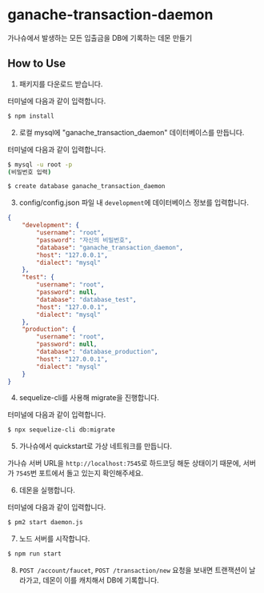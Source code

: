 # ganache-transaction-daemon

가나슈에서 발생하는 모든 입출금을 DB에 기록하는 데몬 만들기

## How to Use

1. 패키지를 다운로드 받습니다.

터미널에 다음과 같이 입력합니다.

```bash
$ npm install
```

2. 로컬 mysql에 "ganache_transaction_daemon" 데이터베이스를 만듭니다.

터미널에 다음과 같이 입력합니다.

```bash
$ mysql -u root -p
(비밀번호 입력)

$ create database ganache_transaction_daemon
```

3. config/config.json 파일 내 `development`에 데이터베이스 정보를 입력합니다.

```json
{
    "development": {
        "username": "root",
        "password": "자신의 비밀번호",
        "database": "ganache_transaction_daemon",
        "host": "127.0.0.1",
        "dialect": "mysql"
    },
    "test": {
        "username": "root",
        "password": null,
        "database": "database_test",
        "host": "127.0.0.1",
        "dialect": "mysql"
    },
    "production": {
        "username": "root",
        "password": null,
        "database": "database_production",
        "host": "127.0.0.1",
        "dialect": "mysql"
    }
}
```

4. sequelize-cli를 사용해 migrate을 진행합니다.

터미널에 다음과 같이 입력합니다.

```bash
$ npx sequelize-cli db:migrate
```

5. 가나슈에서 quickstart로 가상 네트워크를 만듭니다.

가나슈 서버 URL을 `http://localhost:7545`로 하드코딩 해둔 상태이기 때문에, 서버가 `7545`번 포트에서 돌고 있는지 확인해주세요.

6. 데몬을 실행합니다.

터미널에 다음과 같이 입력합니다.

```bash
$ pm2 start daemon.js
```

7. 노드 서버를 시작합니다.

```bash
$ npm run start
```

8. `POST /account/faucet`, `POST /transaction/new` 요청을 보내면 트랜잭션이 날라가고, 데몬이 이를 캐치해서 DB에 기록합니다.
